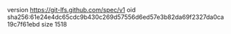 version https://git-lfs.github.com/spec/v1
oid sha256:61e24e4dc65cdc9b430c269d57556d6ed57e3b82da69f2327da0ca19c7f61ebd
size 1518
